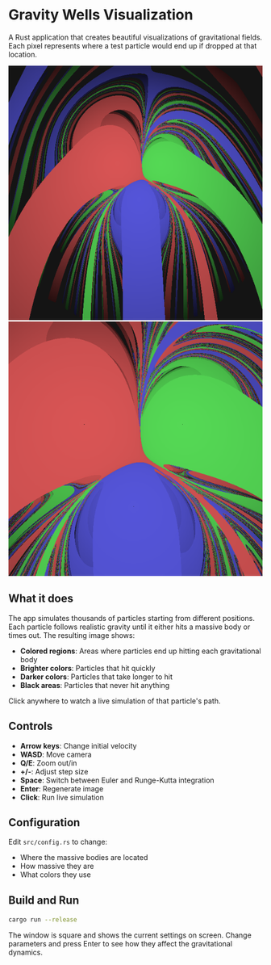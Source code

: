 # Gravity Wells Visualization

A Rust application that creates beautiful visualizations of gravitational fields. Each pixel represents where a test particle would end up if dropped at that location.

![Gravity Wells Example 1](img/gravity_wells_euler_0.0_-40.0_602.0_522.0_0.34.png)
![Gravity Wells Example 2](img/gravity_wells_euler_0.0_-40.0_80.0_162.0_0.78.png)

## What it does

The app simulates thousands of particles starting from different positions. Each particle follows realistic gravity until it either hits a massive body or times out. The resulting image shows:

- **Colored regions**: Areas where particles end up hitting each gravitational body
- **Brighter colors**: Particles that hit quickly  
- **Darker colors**: Particles that take longer to hit
- **Black areas**: Particles that never hit anything

Click anywhere to watch a live simulation of that particle's path.

## Controls

- **Arrow keys**: Change initial velocity
- **WASD**: Move camera
- **Q/E**: Zoom out/in  
- **+/-**: Adjust step size
- **Space**: Switch between Euler and Runge-Kutta integration
- **Enter**: Regenerate image
- **Click**: Run live simulation

## Configuration

Edit `src/config.rs` to change:
- Where the massive bodies are located
- How massive they are
- What colors they use

## Build and Run

```bash
cargo run --release
```

The window is square and shows the current settings on screen. Change parameters and press Enter to see how they affect the gravitational dynamics.
